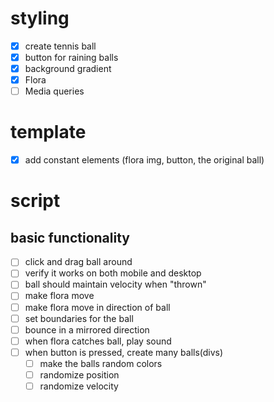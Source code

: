 # styling

- [x] create tennis ball
- [x] button for raining balls
- [x] background gradient
- [x] Flora
- [ ] Media queries

# template

- [x] add constant elements (flora img, button, the original ball)

# script

## basic functionality

- [ ] click and drag ball around
- [ ] verify it works on both mobile and desktop
- [ ] ball should maintain velocity when "thrown"
- [ ] make flora move
- [ ] make flora move in direction of ball
- [ ] set boundaries for the ball
- [ ] bounce in a mirrored direction
- [ ] when flora catches ball, play sound
- [ ] when button is pressed, create many balls(divs)
  - [ ] make the balls random colors
  - [ ] randomize position
  - [ ] randomize velocity
